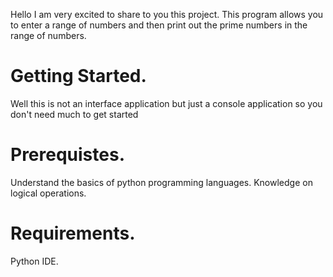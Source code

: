 Hello I am very excited to share to you this project. This program allows you to enter a range of numbers and then print out the prime numbers in the range of numbers.


# Getting Started.
Well this is not an interface application but just a console application so you don't need much to get started

# Prerequistes.
Understand the basics of python programming languages.
Knowledge on logical operations.

# Requirements.
Python IDE.

